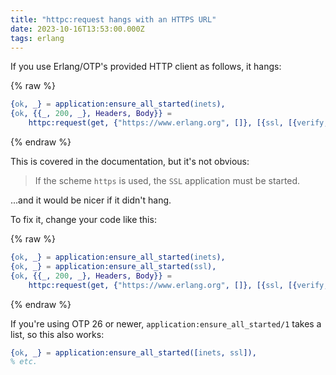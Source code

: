 ```yaml
---
title: "httpc:request hangs with an HTTPS URL"
date: 2023-10-16T13:53:00.000Z
tags: erlang
---
```


If you use Erlang/OTP's provided HTTP client as follows, it hangs:

{% raw %}
```erlang
{ok, _} = application:ensure_all_started(inets),
{ok, {{_, 200, _}, Headers, Body}} =
    httpc:request(get, {"https://www.erlang.org", []}, [{ssl, [{verify, verify_none}]}], []).
```
{% endraw %}

This is covered in the documentation, but it's not obvious:

> If the scheme `https` is used, the `SSL` application must be started.

...and it would be nicer if it didn't hang.

To fix it, change your code like this:

{% raw %}
```erlang
{ok, _} = application:ensure_all_started(inets),
{ok, _} = application:ensure_all_started(ssl),
{ok, {{_, 200, _}, Headers, Body}} =
    httpc:request(get, {"https://www.erlang.org", []}, [{ssl, [{verify, verify_none}]}], []).
```
{% endraw %}

If you're using OTP 26 or newer, `application:ensure_all_started/1` takes a list, so this also works:

```erlang
{ok, _} = application:ensure_all_started([inets, ssl]),
% etc.
```
